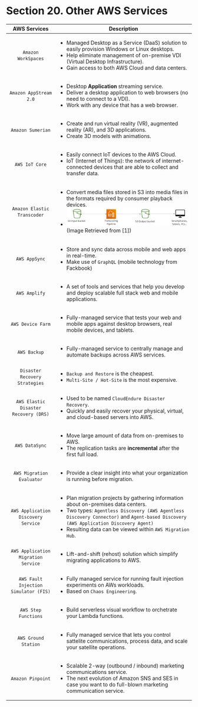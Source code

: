 # Section 20. Other AWS Services


| AWS Services  |    Description        |
| :-------: | ----- |
| `Amazon WorkSpaces` | <ul><li>Managed Desktop as a Service (DaaS) solution to easily provision Windows or Linux desktops.</li><li>Help eliminate management of on-premise VDI (Virtual Desktop Infrastructure).</li><li>Gain access to both AWS Cloud and data centers.</li></ul> |
| `Amazon AppStream 2.0` | <ul><li>Desktop **Application** streaming service.</li><li>Deliver a desktop application to web browsers (no need to connect to a VDI).</li><li>Work with any device that has a web browser.</li></ul> |
| `Amazon Sumerian` | <ul><li>Create and run virtual reality (VR), augmented reality (AR), and 3D applications.</li><li>Create 3D models with animations.</li></ul> |
| `AWS IoT Core` | <ul><li>Easily connect IoT devices to the AWS Cloud.</li><li>IoT (Internet of Things): the network of internet-connected devices that are able to collect and transfer data.</li></ul> |
| `Amazon Elastic Transcoder` | <ul><li>Convert media files stored in S3 into media files in the formats required by consumer playback devices.</li><li>![networking_costs_in_aws_per_gb](./img/amazon_elastic_transcoder.jpg)(Image Retrieved from [1])</li></ul> |
| `AWS AppSync` | <ul><li>Store and sync data across mobile and web apps in real-time.</li><li>Make use of `GraphQL` (mobile technology from Fackbook)</li></ul> |
| `AWS Amplify` | <ul><li>A set of tools and services that help you develop and deploy scalable full stack web and mobile applications.</li></ul> |
| `AWS Device Farm` | <ul><li>Fully-managed service that tests your web and mobile apps against desktop browsers, real mobile devices, and tablets.</li></ul> |
| `AWS Backup` | <ul><li>Fully-managed service to centrally manage and automate backups across AWS services.</li></ul> |
| `Disaster Recovery Strategies` | <ul><li>`Backup and Restore` is the cheapest.</li><li>`Multi-Site / Hot-Site` is the most expensive.</li></ul> |
| `AWS Elastic Disaster Recovery (DRS)` | <ul><li>Used to be named `CloudEndure Disaster Recovery`.</li><li>Quickly and easily recover your physical, virtual, and cloud-based servers into AWS.</li></ul> |
| `AWS DataSync` | <ul><li>Move large amount of data from on-premises to AWS.</li><li>The replication tasks are **incremental** after the first full load.</li></ul> |
| `AWS Migration Evaluator` | <ul><li>Provide a clear insight into what your organization is running before migration.</li></ul> |
| `AWS Application Discovery Service` | <ul><li>Plan migration projects by gathering information about on-premises data centers.</li><li>Two types: `Agentless Discovery (AWS Agentless Discovery Connector)` and `Agent-based Discovery (AWS Application Discovery Agent)`</li><li>Resulting data can be viewed within `AWS Migration Hub`.</li></ul> |
| `AWS Application Migration Service` | <ul><li>Lift-and-shift (rehost) solution which simplify migrating applications to AWS.</li></ul> |
| `AWS Fault Injection Simulator (FIS)` | <ul><li>Fully managed service for running fault injection experiments on AWs workloads.</li><li>Based on `Chaos Engineering`.</li></ul> |
| `AWS Step Functions` | <ul><li>Build serverless visual workflow to orchetrate your Lambda functions.</li></ul> |
| `AWS Ground Station` | <ul><li>Fully managed service that lets you control sattelite communications, process data, and scale your satellite operations.</li></ul> |
| `Amazon Pinpoint` | <ul><li>Scalable 2-way (outbound / inbound) marketing communications service.</li><li>The next evolution of Amazon SNS and SES in case you want to do full-blown marketing communication service.</li></ul> |
